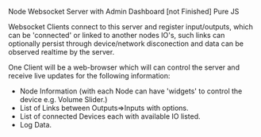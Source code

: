 Node Websocket Server with Admin Dashboard [not Finished] Pure JS

Websocket Clients connect to this server and register input/outputs, which can be 'connected' or linked to another nodes IO's, such links can optionally persist through device/network disconection and data can be observed realtime by the server. 

One Client will be a web-browser which will can control the server and receive live updates for the following information:

* Node Information (with each Node can have 'widgets' to control the device e.g. Volume Slider.) 
* List of Links between Outputs=>Inputs with options.
* List of connected Devices each with available IO listed.
* Log Data.


